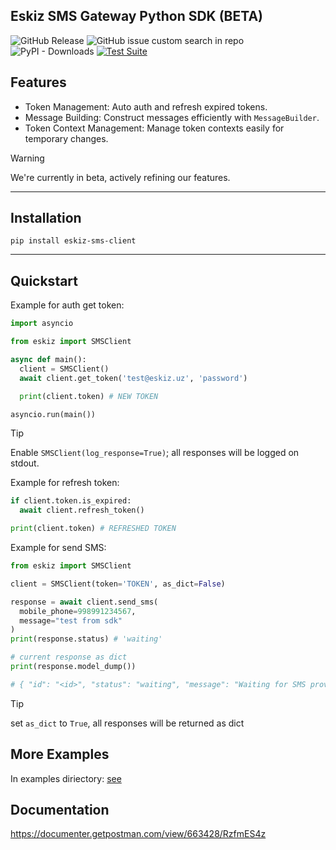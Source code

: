 ## Eskiz SMS Gateway Python SDK (BETA)

![GitHub Release](https://img.shields.io/github/v/release/old-juniors/eskiz-sms?include_prereleases&display_name=release&label=Release)
![GitHub issue custom search in repo](https://img.shields.io/github/issues-search/old-juniors/eskiz-sms?query=is%3Aopen&label=Issues)
![PyPI - Downloads](https://img.shields.io/pypi/dm/eskiz-sms-client?label=Downloads)
[![Test Suite](https://github.com/old-juniors/eskiz-sms/actions/workflows/tests.yml/badge.svg?branch=main)](https://github.com/old-juniors/eskiz-sms/actions/workflows/tests.yml)

## Features

- Token Management: Auto auth and refresh expired tokens.
- Message Building: Construct messages efficiently with `MessageBuilder`.
- Token Context Management: Manage token contexts easily for temporary changes.

> [!WARNING]
> We're currently in beta, actively refining our features.

---

## Installation

```
pip install eskiz-sms-client
```

---

## Quickstart

Example for auth get token:

```py
import asyncio

from eskiz import SMSClient

async def main():
  client = SMSClient()
  await client.get_token('test@eskiz.uz', 'password')

  print(client.token) # NEW TOKEN

asyncio.run(main())
```

> [!TIP]
> Enable `SMSClient(log_response=True)`; all responses will be logged on stdout.

Example for refresh token:

```py
if client.token.is_expired:
  await client.refresh_token()

print(client.token) # REFRESHED TOKEN
```

Example for send SMS:

```py
from eskiz import SMSClient

client = SMSClient(token='TOKEN', as_dict=False)

response = await client.send_sms(
  mobile_phone=998991234567,
  message="test from sdk"
)
print(response.status) # 'waiting'

# current response as dict
print(response.model_dump())

# { "id": "<id>", "status": "waiting", "message": "Waiting for SMS provider" }
```

> [!TIP]
> set `as_dict` to `True`, all responses will be returned as dict

## More Examples

In examples diriectory: [see](https://github.com/old-juniors/eskiz-sms/tree/main/examples)

## Documentation

<https://documenter.getpostman.com/view/663428/RzfmES4z>
